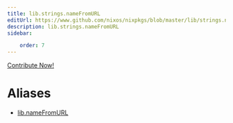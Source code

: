 ```yaml
---
title: lib.strings.nameFromURL
editUrl: https://www.github.com/nixos/nixpkgs/blob/master/lib/strings.nix#L1045C17
description: lib.strings.nameFromURL
sidebar:

    order: 7
---
```


<a href="https://www.github.com/nixos/nixpkgs/blob/master/lib/strings.nix#L1045C17">Contribute Now!</a>


# Aliases

- [lib.nameFromURL](./reference/lib/lib-nameFromURL)



